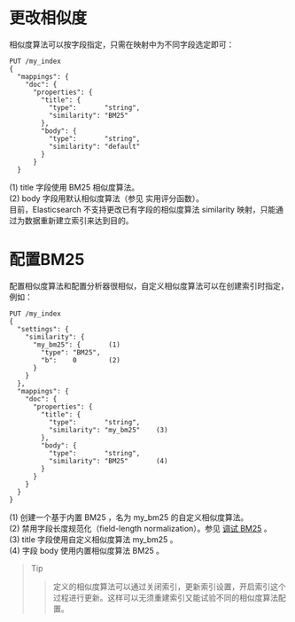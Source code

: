 #  更改相似度   
相似度算法可以按字段指定，只需在映射中为不同字段选定即可：  
```
PUT /my_index
{
  "mappings": {
    "doc": {
      "properties": {
        "title": {
          "type":       "string",
          "similarity": "BM25" 
        },
        "body": {
          "type":       "string",
          "similarity": "default" 
        }
      }
  }
```   
(1)  title 字段使用 BM25 相似度算法。    
(2)   body 字段用默认相似度算法（参见 实用评分函数）。    
目前，Elasticsearch 不支持更改已有字段的相似度算法 similarity 映射，只能通过为数据重新建立索引来达到目的。  
#  配置BM25   
配置相似度算法和配置分析器很相似，自定义相似度算法可以在创建索引时指定，例如：    
```
PUT /my_index
{
  "settings": {
    "similarity": {
      "my_bm25": {       (1)
        "type": "BM25",
        "b":    0        (2)
      }
    }
  },
  "mappings": {
    "doc": {
      "properties": {
        "title": {
          "type":       "string",
          "similarity": "my_bm25"    (3)
        },
        "body": {
          "type":       "string",
          "similarity": "BM25"       (4) 
        }
      }
    }
  }
}
```    
(1) 创建一个基于内置 BM25 ，名为 my_bm25 的自定义相似度算法。    
(2) 禁用字段长度规范化（field-length normalization）。参见 [调试 BM25](https://www.elastic.co/guide/cn/elasticsearch/guide/current/pluggable-similarites.html#bm25-tunability) 。   
(3) title 字段使用自定义相似度算法 my_bm25 。    
(4) 字段 body 使用内置相似度算法 BM25 。    

> Tip 
>> 定义的相似度算法可以通过关闭索引，更新索引设置，开启索引这个过程进行更新。这样可以无须重建索引又能试验不同的相似度算法配置。   